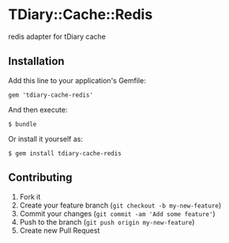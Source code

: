 # TDiary::Cache::Redis

redis adapter for tDiary cache

## Installation

Add this line to your application's Gemfile:

    gem 'tdiary-cache-redis'

And then execute:

    $ bundle

Or install it yourself as:

    $ gem install tdiary-cache-redis

## Contributing

1. Fork it
2. Create your feature branch (`git checkout -b my-new-feature`)
3. Commit your changes (`git commit -am 'Add some feature'`)
4. Push to the branch (`git push origin my-new-feature`)
5. Create new Pull Request
